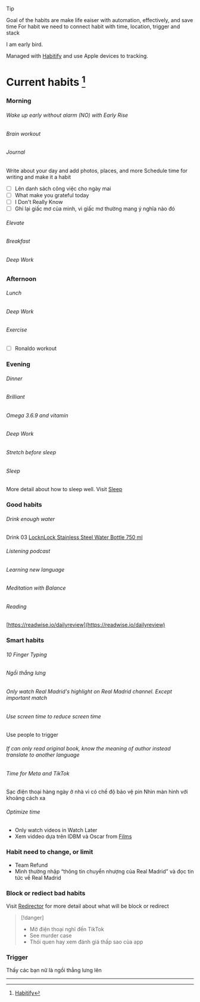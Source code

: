 > [!tip] 
> Goal of the habits are make life eaiser with automation, effectively, and save time
> For habit we need to connect habit with time, location, trigger and stack

I am early bird.

Managed with [Habitify](Habitify.md) and use Apple devices to tracking.

# Current habits [^1]

### Morning

###### Wake up early without alarm (NO) with Early Rise
    
###### Brain workout

###### Journal

Write about your day and add photos, places, and more
Schedule time for writing and make it a habit

- [ ] Lên danh sách công việc cho ngày mai
- [ ] What make you grateful today
- [ ] I Don't Really Know
- [ ] Ghi lại giấc mơ của mình, vì giấc mơ thường mang ý nghĩa nào đó

###### Elevate

###### Breakfast

###### Deep Work

### Afternoon

###### Lunch

###### Deep Work

###### Exercise

- [ ] Ronaldo workout

### Evening

###### Dinner

###### Brilliant

###### Omega 3.6.9 and vitamin

###### Deep Work

###### Stretch before sleep

###### Sleep

More detail about how to sleep well. Visit [Sleep](Sleep.md)

### Good habits

###### Drink enough water

Drink 03 [LocknLock Stainless Steel Water Bottle 750 ml](Tool.md#LocknLock%20Stainless%20Steel%20Water%20Bottle%20750%20ml)

###### Listening podcast
###### Learning new language
###### Meditation with Balance

###### Reading

[https://readwise.io/dailyreview](https://readwise.io/dailyreview)

### Smart habits

###### 10 Finger Typing
###### Ngồi thẳng lưng
###### Only watch Real Madrid's highlight on Real Madrid channel. Except important match
###### Use screen time to reduce screen time

Use people to trigger

###### If can only read original book, know the meaning of author instead translate to another language
###### Time for Meta and TikTok


Sạc điện thoại hàng ngày ở nhà vì có chế độ bảo vệ pin
Nhìn màn hình với khoảng cách xa

###### Optimize time

- Only watch videos in Watch Later
- Xem viddeo dựa trên IDBM và Oscar from [Films](https://www.notion.so/bb6acc2866e845a387cbfce59caa9aef?pvs=21)

### Habit need to change, or limit

- Team Refund
- Mình thường nhập “thông tin chuyển nhượng của Real Madrid” và đọc tin tức về Real Madrid

### Block or rediect bad habits

Visit [Redirector](Google.md#Redirector) for more detail about what will be block or redirect

> [!danger]
> - Mở điện thoại nghĩ đến TikTok
> - See murder case
> - Thói quen hay xem đánh giá thấp sao của app

### Trigger

Thấy các bạn nữ là ngồi thẳng lưng lên

---

[^1]: [Habitify](https://app.habitify.me)